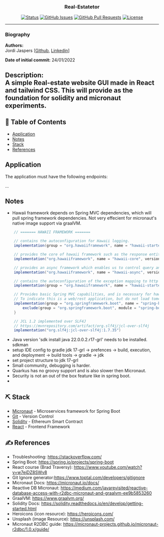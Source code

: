 <h3 align="center">Real-Estatetor</h3>

<div align="center">

  [![Status](https://img.shields.io/badge/status-active-success.svg)]() 
  [![GitHub Issues](https://img.shields.io/github/issues/Jordi-Jaspers/Real-Estatetor.svg)](https://github.com/kylelobo/The-Documentation-Compendium/issues)
  [![GitHub Pull Requests](https://img.shields.io/github/issues-pr/Jordi-Jaspers/Real-Estatetor.svg)](https://github.com/kylelobo/The-Documentation-Compendium/pulls)
  [![License](https://img.shields.io/badge/license-MIT-blue.svg)](/LICENSE)

</div>

---
### Biography  

**Authors:**  
Jordi Jaspers [[Github](https://github.com/Jordi-Jaspers "Github Page"), [Linkedin](https://www.linkedin.com/in/jordi-jaspers/ "Linkedin Page")]  
  
**Date of initial commit:** 24/01/2022

**Description:**  
A simple Real-estate website GUI made in React and tailwind CSS. This will provide as the foundation for solidity and micronaut experiments.
---

## 📝 Table of Contents
- [Application](#application)
- [Notes](#notes)
- [Stack](#stack)
- [References](#references)

## Application <a name = "application"></a>
The application must have the following endpoints:

...

## Notes <a name = "notes"></a>
* Hawaii framework depends on Spring MVC dependencies, which will pull spring framework dependencies. Not very effecient for micronaut's native image support via graalVM.

```groovy
    // ======= HAWAII FRAMEWORK =======

    // contains the autoconfiguration for Hawaii logging.
    implementation(group = "org.hawaiiframework", name = "hawaii-starter-logging", version = "3.0.0.M24")

    // provides the core of hawaii framework such as the response entity exception handling.
    implementation("org.hawaiiframework", name = "hawaii-core", version = "3.0.0.M24")

    // provides an async framework which enables us to control query and rest endpoints timeouts.
    implementation("org.hawaiiframework", name = "hawaii-async", version = "3.0.0.M24")

    // contains the autoconfiguration of the exception mapping to http error codes. Also provides for JSON-org dependency.
    implementation(group = "org.hawaiiframework", name = "hawaii-starter-rest", version = "3.0.0.M24")

    // Provides basic Spring MVC capabilities, and is necessary for hawaii-framework.
    // To indicate this is a web/rest application, but do not load tomcat, we will replace it with Jetty later
    implementation(group = "org.springframework.boot", name = "spring-boot-starter-web", version = "2.6.2") {
        exclude(group = "org.springframework.boot", module = "spring-boot-starter-tomcat")
    }

    // JCL 1.2 implemented over SLF4J
    // https://mvnrepository.com/artifact/org.slf4j/jcl-over-slf4j
    implementation("org.slf4j:jcl-over-slf4j:1.7.35")
```

* Java version 'sdk install java  22.0.0.2.r17-grl' needs to be installed. sdkman
* setup IDE config to gradle jdk 17-grl -> prefences -> build, execution, and deployment -> build tools -> gradle -> jdk
* set project structure to jdk 17-grl
* Small community, debugging is harder.
* Quarkus has no groovy support and is also slower then Micronaut.
* Security is not an out of the box feature like in spring boot.
* 

## ⛏️ Stack <a name = "stack"></a>
- [Micronaut](https://micronaut.io/) - Microservices framework for Spring Boot
- [Git](https://git-scm.com/) - Version Control
- [Solidity](https://soliditylang.org/) - Ethereum Smart Contract
- [React](https://reactjs.org/) - Frontend Framework

## ✍️ References <a name = "references"></a>
* Troubleshooting: <https://stackoverflow.com/>
* Spring Boot: <https://spring.io/projects/spring-boot>
* React course (Brad Traversy): <https://www.youtube.com/watch?v=w7ejDZ8SWv8>
* Git Ignore generator:<https://www.toptal.com/developers/gitignore>
* Micronaut Docs: <https://micronaut.io/docs/>
* Reactive DB Micronaut: <https://medium.com/javarevisited/reactive-database-access-with-r2dbc-micronaut-and-graalvm-ee9b5853260>
* GraalVM: <https://www.graalvm.org/>
* Solidity Docs: <https://solidity.readthedocs.io/en/develop/getting-started.html>
* Heroicons (icon resource): <https://heroicons.com/>
* Unsplash (image Resource): <https://unsplash.com/>
* Micronaut R2DBC guide: <https://micronaut-projects.github.io/micronaut-r2dbc/1.0.x/guide/>
